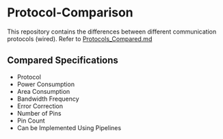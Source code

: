 # Protocol-Comparison
This repository contains the differences between different communication protocols (wired). Refer to [Protocols_Compared.md](/Protocols_Compared.md)

##  Compared Specifications
- Protocol
- Power Consumption
- Area Consumption
- Bandwidth	Frequency
- Error Correction
- Number of Pins
- Pin Count
- Can be Implemented Using Pipelines
